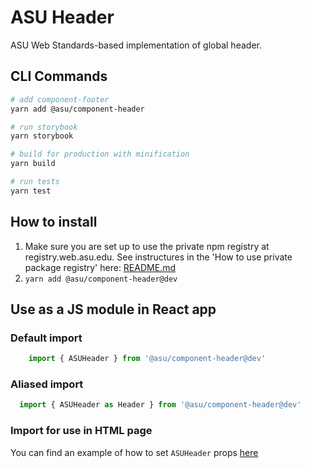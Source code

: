 # ASU Header
ASU Web Standards-based implementation of global header.

## CLI Commands

``` bash
# add component-footer
yarn add @asu/component-header

# run storybook
yarn storybook

# build for production with minification
yarn build

# run tests
yarn test

```

## How to install

1. Make sure you are set up to use the private npm registry at registry.web.asu.edu. See instructures in the 'How to use private package registry' here: [README.md](../../README.md)
2. ```yarn add @asu/component-header@dev```

## Use as a JS module in React app

### Default import
```JAVASCRIPT
    import { ASUHeader } from '@asu/component-header@dev'
```

### Aliased import
```JAVASCRIPT
  import { ASUHeader as Header } from '@asu/component-header@dev'
```

### Import for use in HTML page
You can find an example of how to set `ASUHeader` props [here](/packages/component-header/examples/global-header.html)
